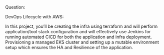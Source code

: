 Question:

DevOps Lifecycle with AWS: 

In this project, you’ll be creating the infra using terraform and will perform application/tool stack configuration and will effectively use Jenkins for running automated CICD for both the application and infra deployment. Provisioning a managed EKS cluster and setting up a mutable environment setup which ensures the HA and Resilience of the application.
